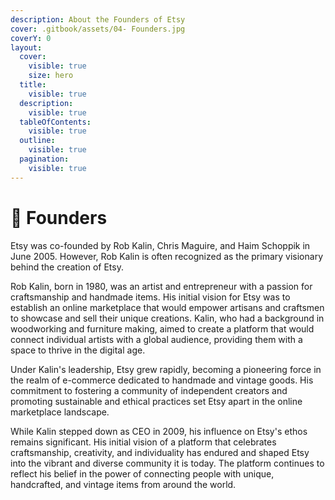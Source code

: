 ```yaml
---
description: About the Founders of Etsy
cover: .gitbook/assets/04- Founders.jpg
coverY: 0
layout:
  cover:
    visible: true
    size: hero
  title:
    visible: true
  description:
    visible: true
  tableOfContents:
    visible: true
  outline:
    visible: true
  pagination:
    visible: true
---
```


# 📙 Founders

Etsy was co-founded by Rob Kalin, Chris Maguire, and Haim Schoppik in June 2005. However, Rob Kalin is often recognized as the primary visionary behind the creation of Etsy.

Rob Kalin, born in 1980, was an artist and entrepreneur with a passion for craftsmanship and handmade items. His initial vision for Etsy was to establish an online marketplace that would empower artisans and craftsmen to showcase and sell their unique creations. Kalin, who had a background in woodworking and furniture making, aimed to create a platform that would connect individual artists with a global audience, providing them with a space to thrive in the digital age.

Under Kalin's leadership, Etsy grew rapidly, becoming a pioneering force in the realm of e-commerce dedicated to handmade and vintage goods. His commitment to fostering a community of independent creators and promoting sustainable and ethical practices set Etsy apart in the online marketplace landscape.

While Kalin stepped down as CEO in 2009, his influence on Etsy's ethos remains significant. His initial vision of a platform that celebrates craftsmanship, creativity, and individuality has endured and shaped Etsy into the vibrant and diverse community it is today. The platform continues to reflect his belief in the power of connecting people with unique, handcrafted, and vintage items from around the world.

